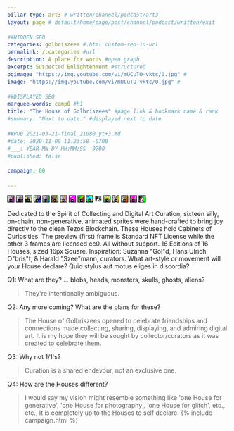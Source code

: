 ```yaml
---
pillar-type: art3 # written/channel/podcast/art3
layout: page # default/home/page/post/channel/podcast/written/exit

##HIDDEN SEO
categories: golbriszees #.html custom-seo-in-url
permalink: /:categories #url
description: A place for words #open graph
excerpt: Suspected Enlightenment #structured
ogimage: "https://img.youtube.com/vi/mUCuTO-vktc/0.jpg" #
image: "https://img.youtube.com/vi/mUCuTO-vktc/0.jpg" #

##DISPLAYED SEO
marquee-words: camp0 #h1
title: "The House of Golbriszees" #page link & bookmark name & rank
#summary: "Next to date." #displayed next to date

##PUB 2021-03-21-final_21080_yt+3.md
#date: 2020-11-09 11:23:58 -0700
#___: YEAR-MN-DY HH:MM:SS -0700
#published: false

campaign: 00

---
```

[![](/images/showcase/shikakus/01_Gabriella.gif)](#Gabr "Gabriella House")
[![](/images/showcase/shikakus/02_Gustavo.gif)](#Gust "Gustavo House")
[![](/images/showcase/shikakus/03_Genevie.gif)](#Gene "Genevie House")
[![](/images/showcase/shikakus/04_Gary.gif)](#Gary "Gary House")
[![](/images/showcase/shikakus/05_Guiseppe.gif)](#Guis "Guiseppe House")
[![](/images/showcase/shikakus/06_Gilroy.gif)](#Gilr "Gilroy House")
[![](/images/showcase/shikakus/07_Gayle.gif)](#Gayl "Gayle House")
[![](/images/showcase/shikakus/08_Gracie.gif)](#Grac "Gracie House")
[![](/images/showcase/shikakus/09_Ginny.gif)](#Ginn "Ginny House")
[![](/images/showcase/shikakus/10_Gunther.gif)](#Gunt "Gunther House")
[![](/images/showcase/shikakus/11_Grayson.gif)](#Gray "Grayson House")
[![](/images/showcase/shikakus/12_Guillermo.gif)](#Guil "Guillermo House")
[![](/images/showcase/shikakus/13_Gretchen.gif)](#Gret "Gretchen House")
[![](/images/showcase/shikakus/14_Giannis.gif)](#Gian "Giannis House")
[![](/images/showcase/shikakus/15_Gwendolyn.gif)](#Gwen "Gwendolyn House")
[![](/images/showcase/shikakus/16_Geoff.gif)](#Geof "Geoff House")

Dedicated to the Spirit of Collecting and Digital Art Curation, sixteen silly, on-chain, non-generative, animated sprites were hand-crafted to bring joy directly to the clean Tezos Blockchain. These Houses hold Cabinets of Curiosities. The preview (first) frame is Standard NFT License while the other 3 frames are licensed cc0. All without support. 16 Editions of 16 Houses, sized 16px Square. Inspiration: Suzanna "Gol"d, Hans Ulrich O"bris"t, & Harald "Szee"mann, curators. What art-style or movement will your House declare? Quid stylus aut motus eliges in discordia?
<br>


Q1: What are they? ... blobs, heads, monsters, skulls, ghosts, aliens? 

>They're intentionally ambiguous.

Q2: Any more coming? What are the plans for these?

>The House of Golbriszees opened to celebrate friendships and connections made collecting, sharing, displaying, and admiring digital art. It is my hope they will be sought by collector/curators as it was created to celebrate them. 

Q3: Why not 1/1's?

>Curation is a shared endevour, not an exclusive one. 

Q4: How are the Houses different?

>I would say my vision might resemble something like 'one House for generative', 'one House for photography', 'one House for glitch', etc., etc., It is completely up to the Houses to self declare.
{% include campaign.html %}